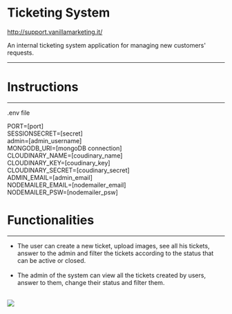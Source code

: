 # Ticketing System
http://support.vanillamarketing.it/

An internal ticketing system application for managing new customers' requests.
<hr>

<h1>Instructions</h1>
<hr>

.env file

PORT=[port]<br>
SESSIONSECRET=[secret]<br>
admin=[admin_username]<br>
MONGODB_URI=[mongoDB connection]<br>
CLOUDINARY_NAME=[coudinary_name]<br>
CLOUDINARY_KEY=[coudinary_key]<br>
CLOUDINARY_SECRET=[coudinary_secret]<br>
ADMIN_EMAIL=[admin_email]<br>
NODEMAILER_EMAIL=[nodemailer_email]<br>
NODEMAILER_PSW=[nodemailer_psw]

<h1>Functionalities</h1>
<hr>

<ul>

<li>The user can create a new ticket, upload images, see all his tickets, answer to the admin and filter the tickets according to the status that can be active or closed.</li>
<br>
<li>The admin of the system can view all the tickets created by users, answer to them, change their status and filter them.</li>
</ul>
<br>
<img src="https://user-images.githubusercontent.com/30729360/65434688-851af680-de1f-11e9-8398-61bf5d415e7e.png">
